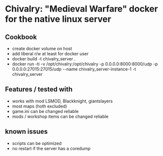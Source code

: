# Chivalry: "Medieval Warfare" docker for the native linux server

## Cookbook 

* create docker volume on host 
* add liberal r/w at least for docker user
* docker build -t chivalry_server .
* docker run -ti -v /opt/chivalry:/opt/chivalry -p 0.0.0.0:8000:8000/udp -p 0.0.0.0:27015:27015/udp --name chivalry_server-instance-1 -t chivalry_server

## Features / tested with
* works with mod LSMOD, Blackknight, giantslayers
* most maps (hoth excluded)
* game.ini can be changed reliable
* mods / workshop items can be changed reliable

## known issues
* scripts can be optimized
* no restart if the server has a coredump
